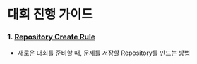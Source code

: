 # 대회 진행 가이드

### 1. [Repository Create Rule](https://github.com/MPC-Myongji-Programming-Contest/Guide/blob/main/Repository%20Create%20Rule.md#repository-create-rule)
- 새로운 대회를 준비할 때, 문제를 저장할 Repository를 만드는 방법
